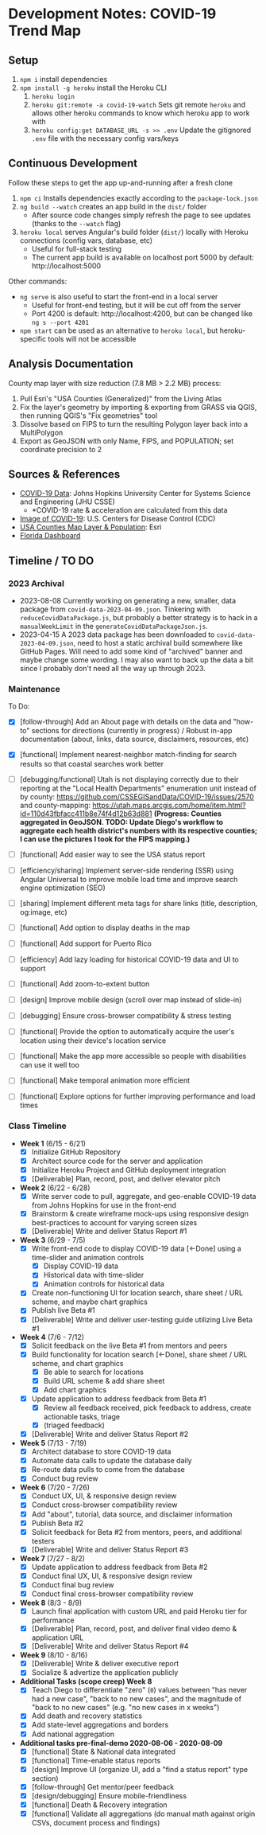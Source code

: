 
# Development Notes: COVID-19 Trend Map

## Setup

1. `npm i` install dependencies
2. `npm install -g heroku` install the Heroku CLI
   1. `heroku login`
   2. `heroku git:remote -a covid-19-watch` Sets git remote `heroku` and allows other heroku commands to know which heroku app to work with
   3. `heroku config:get DATABASE_URL -s >> .env` Update the gitignored `.env` file with the necessary config vars/keys

## Continuous Development

Follow these steps to get the app up-and-running after a fresh clone

1. `npm ci` Installs dependencies exactly according to the `package-lock.json`
2. `ng build --watch` creates an app build in the `dist/` folder
   - After source code changes simply refresh the page to see updates (thanks to the `--watch` flag)
3. `heroku local` serves Angular's build folder (`dist/`) locally with Heroku connections (config vars, database, etc)
   - Useful for full-stack testing
   - The current app build is available on localhost port 5000 by default: http://localhost:5000

Other commands:

- `ng serve` is also useful to start the front-end in a local server
  - Useful for front-end testing, but it will be cut off from the server
  - Port 4200 is default: http://localhost:4200, but can be changed like `ng s --port 4201`
- `npm start` can be used as an alternative to `heroku local`, but heroku-specific tools will not be accessible

## Analysis Documentation

County map layer with size reduction (7.8 MB > 2.2 MB) process:

  1. Pull Esri's "USA Counties (Generalized)" from the Living Atlas
  2. Fix the layer's geometry by importing & exporting from GRASS via QGIS, then running QGIS's "Fix geometries" tool
  3. Dissolve based on FIPS to turn the resulting Polygon layer back into a MultiPolygon
  4. Export as GeoJSON with only Name, FIPS, and POPULATION; set coordinate precision to 2

## Sources & References

- [COVID-19 Data](https://github.com/CSSEGISandData/COVID-19): Johns Hopkins University Center for Systems Science and Engineering (JHU CSSE)
  - *COVID-19 rate & acceleration are calculated from this data
- [Image of COVID-19](https://phil.cdc.gov/Details.aspx?pid=23312): U.S. Centers for Disease Control (CDC)
- [USA Counties Map Layer & Population](https://www.arcgis.com/home/item.html?id=7566e0221e5646f99ea249a197116605): Esri
- [Florida Dashboard](https://floridacovidaction.com)

## Timeline / TO DO

### 2023 Archival

- 2023-08-08 Currently working on generating a new, smaller, data package from `covid-data-2023-04-09.json`. Tinkering with `reduceCovidDataPackage.js`, but probably a better strategy is to hack in a `manualWeekLimit` in the `generateCovidDataPackageJson.js`.
- 2023-04-15 A 2023 data package has been downloaded to `covid-data-2023-04-09.json`, need to host a static archival build somewhere like GitHub Pages. Will need to add some kind of "archived" banner and maybe change some wording. I may also want to back up the data a bit since I probably don't need all the way up through 2023.

### Maintenance

To Do:

- [x] [follow-through] Add an About page with details on the data and "how-to" sections for directions (currently in progress) / Robust in-app documentation (about, links, data source, disclaimers, resources, etc)
- [x] [functional] Implement nearest-neighbor match-finding for search results so that coastal searches work better
- [ ] [debugging/functional] Utah is not displaying correctly due to their reporting at the "Local Health Departments" enumeration unit instead of by county: https://github.com/CSSEGISandData/COVID-19/issues/2570 and county-mapping: https://utah.maps.arcgis.com/home/item.html?id=110d43fbfacc411b8e74f4d12b63d881 **(Progress: Counties aggregated in GeoJSON. TODO: Update Diego's workflow to aggregate each health district's numbers with its respective counties; I can use the pictures I took for the FIPS mapping.)**
- [ ] [functional] Add easier way to see the USA status report
- [ ] [efficiency/sharing] Implement server-side rendering (SSR) using Angular Universal to improve mobile load time and improve search engine optimization (SEO)
- [ ] [sharing] Implement different meta tags for share links (title, description, og:image, etc)
- [ ] [functional] Add option to display deaths in the map
- [ ] [functional] Add support for Puerto Rico
- [ ] [efficiency] Add lazy loading for historical COVID-19 data and UI to support
- [ ] [functional] Add zoom-to-extent button
- [ ] [design] Improve mobile design (scroll over map instead of slide-in)
- [ ] [debugging] Ensure cross-browser compatibility & stress testing
- [ ] [functional] Provide the option to automatically acquire the user's location using their device's location service
- [ ] [functional] Make the app more accessible so people with disabilities can use it well too
- [ ] [functional] Make temporal animation more efficient
- [ ] [functional] Explore options for further improving performance and load times


### Class Timeline

- **Week 1** (6/15 - 6/21)
  - [x] Initialize GitHub Repository
  - [x] Architect source code for the server and application
  - [x] Initialize Heroku Project and GitHub deployment integration
  - [x] [Deliverable] Plan, record, post, and deliver elevator pitch

- **Week 2** (6/22 - 6/28)
  - [x] Write server code to pull, aggregate, and geo-enable COVID-19 data from Johns Hopkins for use in the front-end
  - [x] Brainstorm & create wireframe mock-ups using responsive design best-practices to account for varying screen sizes
  - [x] [Deliverable] Write and deliver Status Report #1

- **Week 3** (6/29 - 7/5)
  - [x] Write front-end code to display COVID-19 data [<-Done] using a time-slider and animation controls
    - [x] Display COVID-19 data
    - [x] Historical data with time-slider
    - [x] Animation controls for historical data
  - [x] Create non-functioning UI for location search, share sheet / URL scheme, and maybe chart graphics
  - [x] Publish live Beta #1
  - [x] [Deliverable] Write and deliver user-testing guide utilizing Live Beta #1

- **Week 4** (7/6 - 7/12)
  - [x] Solicit feedback on the live Beta #1 from mentors and peers
  - [x] Build functionality for location search [<-Done], share sheet / URL scheme, and chart graphics
    - [x] Be able to search for locations
    - [x] Build URL scheme & add share sheet
    - [x] Add chart graphics
  - [x] Update application to address feedback from Beta #1
    - [x] Review all feedback received, pick feedback to address, create actionable tasks, triage
    - [x] (triaged feedback)
  - [x] [Deliverable] Write and deliver Status Report #2

- **Week 5** (7/13 - 7/19)
  - [x] Architect database to store COVID-19 data
  - [x] Automate data calls to update the database daily
  - [x] Re-route data pulls to come from the database
  - [x] Conduct bug review

- **Week 6** (7/20 - 7/26)
  - [x] Conduct UX, UI, & responsive design review
  - [x] Conduct cross-browser compatibility review
  - [x] Add "about", tutorial, data source, and disclaimer information
  - [x] Publish Beta #2
  - [x] Solicit feedback for Beta #2 from mentors, peers, and additional testers
  - [x] [Deliverable] Write and deliver Status Report #3

- **Week 7** (7/27 - 8/2)
  - [x] Update application to address feedback from Beta #2
  - [x] Conduct final UX, UI, & responsive design review
  - [x] Conduct final bug review
  - [x] Conduct final cross-browser compatibility review

- **Week 8** (8/3 - 8/9)
  - [x] Launch final application with custom URL and paid Heroku tier for performance
  - [x] [Deliverable] Plan, record, post, and deliver final video demo & application URL
  - [x] [Deliverable] Write and deliver Status Report #4

- **Week 9** (8/10 - 8/16)
  - [x] [Deliverable] Write & deliver executive report
  - [x] Socialize & advertize the application publicly

- **Additional Tasks (scope creep) Week 8**
  - [x] Teach Diego to differentiate "zero" (`0`) values between "has never had a new case", "back to no new cases", and the magnitude of "back to no new cases" (e.g. "no new cases in x weeks")
  - [x] Add death and recovery statistics
  - [x] Add state-level aggregations and borders
  - [x] Add national aggregation

- **Additional tasks pre-final-demo 2020-08-06 - 2020-08-09**
  - [x] [functional] State & National data integrated
  - [x] [functional] Time-enable status reports
  - [x] [design] Improve UI (organize UI, add a "find a status report" type section)
  - [x] [follow-through] Get mentor/peer feedback
  - [x] [design/debugging] Ensure mobile-friendliness
  - [x] [functional] Death & Recovery integration
  - [x] [functional] Validate all aggregations (do manual math against origin CSVs, document process and findings)
